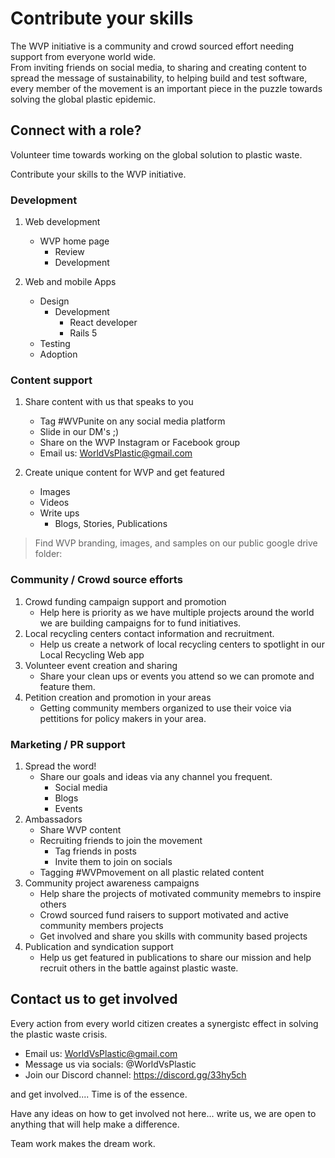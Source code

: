 # Contribute your skills

The WVP initiative is a community and crowd sourced effort needing support from everyone world wide.   
From inviting friends on social media, to sharing and creating content to spread the message of sustainability, to helping build and test software, every member of the movement is an important piece in the puzzle towards solving the global plastic epidemic. 

## Connect with a role?

Volunteer time towards working on the global solution to plastic waste.

Contribute your skills to the WVP initiative.

### Development 
1. Web development  
    * WVP home page
        * Review  
        * Development     
    
2. Web and mobile Apps
    * Design   
		* Development   
			* React developer   
			* Rails 5   
    * Testing
    * Adoption 
	
### Content support 
1. Share content with us that speaks to you 
    * Tag #WVPunite on any social media platform 
    * Slide in our DM's ;) 
    * Share on the WVP Instagram or Facebook group
    * Email us: WorldVsPlastic@gmail.com

2.  Create unique content for WVP and get featured
    * Images
    * Videos 
    * Write ups
        * Blogs, Stories, Publications

> Find WVP branding, images, and samples on our public google drive folder: 

### Community / Crowd source efforts 
1. Crowd funding campaign support and promotion
    * Help here is priority as we have multiple projects around the world we are building campaigns for to fund initiatives. 
2. Local recycling centers contact information and recruitment.
    * Help us create a network of local recycling centers to spotlight in our Local Recycling Web app
3. Volunteer event creation and sharing
    * Share your clean ups or events you attend so we can promote and feature them. 
4. Petition creation and promotion in your areas
    * Getting community members organized to use their voice via pettitions for policy makers in your area. 
	
### Marketing / PR support 
1. Spread the word! 
    * Share our goals and ideas via any channel you frequent. 
        * Social media 
        * Blogs 
        * Events 
2. Ambassadors
    * Share WVP content
    * Recruiting friends to join the movement 
      * Tag friends in posts
      * Invite them to join on socials
    * Tagging #WVPmovement on all plastic related content 
3. Community project awareness campaigns
    * Help share the projects of motivated community memebrs to inspire others
    * Crowd sourced fund raisers to support motivated and active community members projects 
    * Get involved and share you skills with community based projects 
4. Publication and syndication support
    * Help us get featured in publications to share our mission and help recruit others in the battle against plastic waste. 

## Contact us to get involved

Every action from every world citizen creates a synergistc effect in solving the plastic waste crisis. 
* Email us: WorldVsPlastic@gmail.com
* Message us via socials: @WorldVsPlastic
* Join our Discord channel: https://discord.gg/33hy5ch

and get involved.... Time is of the essence. 

Have any ideas on how to get involved not here... write us, we are open to anything that will help make a difference.

Team work makes the dream work. 



